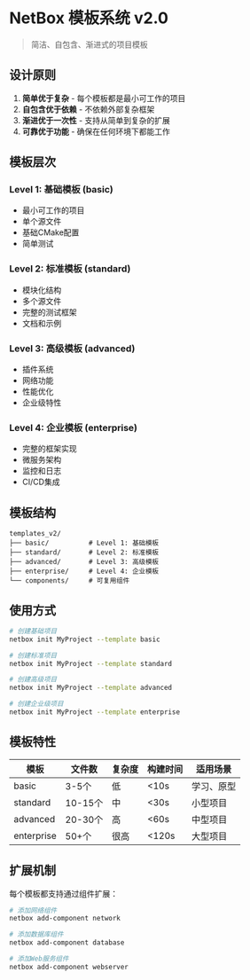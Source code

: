 # NetBox 模板系统 v2.0

> 简洁、自包含、渐进式的项目模板

## 设计原则

1. **简单优于复杂** - 每个模板都是最小可工作的项目
2. **自包含优于依赖** - 不依赖外部复杂框架
3. **渐进优于一次性** - 支持从简单到复杂的扩展
4. **可靠优于功能** - 确保在任何环境下都能工作

## 模板层次

### Level 1: 基础模板 (basic)
- 最小可工作的项目
- 单个源文件
- 基础CMake配置
- 简单测试

### Level 2: 标准模板 (standard)
- 模块化结构
- 多个源文件
- 完整的测试框架
- 文档和示例

### Level 3: 高级模板 (advanced)
- 插件系统
- 网络功能
- 性能优化
- 企业级特性

### Level 4: 企业模板 (enterprise)
- 完整的框架实现
- 微服务架构
- 监控和日志
- CI/CD集成

## 模板结构

```
templates_v2/
├── basic/          # Level 1: 基础模板
├── standard/       # Level 2: 标准模板
├── advanced/       # Level 3: 高级模板
├── enterprise/     # Level 4: 企业模板
└── components/     # 可复用组件
```

## 使用方式

```bash
# 创建基础项目
netbox init MyProject --template basic

# 创建标准项目
netbox init MyProject --template standard

# 创建高级项目
netbox init MyProject --template advanced

# 创建企业级项目
netbox init MyProject --template enterprise
```

## 模板特性

| 模板 | 文件数 | 复杂度 | 构建时间 | 适用场景 |
|------|--------|--------|----------|----------|
| basic | 3-5个 | 低 | <10s | 学习、原型 |
| standard | 10-15个 | 中 | <30s | 小型项目 |
| advanced | 20-30个 | 高 | <60s | 中型项目 |
| enterprise | 50+个 | 很高 | <120s | 大型项目 |

## 扩展机制

每个模板都支持通过组件扩展：

```bash
# 添加网络组件
netbox add-component network

# 添加数据库组件
netbox add-component database

# 添加Web服务组件
netbox add-component webserver
```
